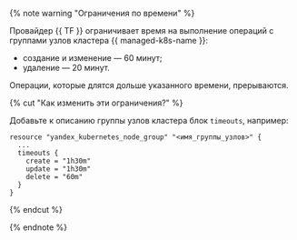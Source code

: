 {% note warning "Ограничения по времени" %}

Провайдер {{ TF }} ограничивает время на выполнение операций с группами узлов кластера {{ managed-k8s-name }}:

* создание и изменение — 60 минут;
* удаление — 20 минут.

Операции, которые длятся дольше указанного времени, прерываются.

{% cut "Как изменить эти ограничения?" %}

Добавьте к описанию группы узлов кластера блок `timeouts`, например:

```hcl
resource "yandex_kubernetes_node_group" "<имя_группы_узлов>" {
  ...
  timeouts {
    create = "1h30m"
    update = "1h30m"
    delete = "60m"
  }
}
```

{% endcut %}

{% endnote %}